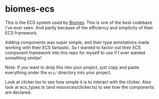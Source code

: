 # biomes-ecs

This is the ECS system used by [Biomes](https://github.com/ill-inc/biomes-game). This is one of the best
codebase I've ever seen. And partly because of the efficiency and simplicity of their ECS framework.

Adding components was super simple, and their type annotations made working with their ECS fantastic. So I wanted to factor out their ECS component framework into this repo for myself to use if I ever wanted something similar!

Note: If you want to drop this into your project, just copy and paste everything under the `ecs/` directory into your project.

Look at clicker.tsx to see how simple it is to interact with the clicker.
Also look at ecs_types.ts (and resources/clicker.ts) to see how the components are declared.
